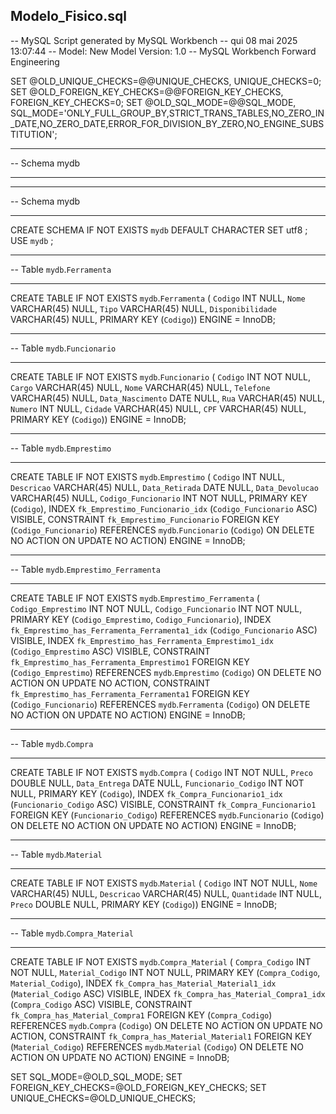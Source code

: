 ## Modelo_Fisico.sql

-- MySQL Script generated by MySQL Workbench
-- qui 08 mai 2025 13:07:44
-- Model: New Model    Version: 1.0
-- MySQL Workbench Forward Engineering

SET @OLD_UNIQUE_CHECKS=@@UNIQUE_CHECKS, UNIQUE_CHECKS=0;
SET @OLD_FOREIGN_KEY_CHECKS=@@FOREIGN_KEY_CHECKS, FOREIGN_KEY_CHECKS=0;
SET @OLD_SQL_MODE=@@SQL_MODE, SQL_MODE='ONLY_FULL_GROUP_BY,STRICT_TRANS_TABLES,NO_ZERO_IN_DATE,NO_ZERO_DATE,ERROR_FOR_DIVISION_BY_ZERO,NO_ENGINE_SUBSTITUTION';

-- -----------------------------------------------------
-- Schema mydb
-- -----------------------------------------------------

-- -----------------------------------------------------
-- Schema mydb
-- -----------------------------------------------------
CREATE SCHEMA IF NOT EXISTS `mydb` DEFAULT CHARACTER SET utf8 ;
USE `mydb` ;

-- -----------------------------------------------------
-- Table `mydb`.`Ferramenta`
-- -----------------------------------------------------
CREATE TABLE IF NOT EXISTS `mydb`.`Ferramenta` (
  `Codigo` INT NULL,
  `Nome` VARCHAR(45) NULL,
  `Tipo` VARCHAR(45) NULL,
  `Disponibilidade` VARCHAR(45) NULL,
  PRIMARY KEY (`Codigo`))
ENGINE = InnoDB;


-- -----------------------------------------------------
-- Table `mydb`.`Funcionario`
-- -----------------------------------------------------
CREATE TABLE IF NOT EXISTS `mydb`.`Funcionario` (
  `Codigo` INT NOT NULL,
  `Cargo` VARCHAR(45) NULL,
  `Nome` VARCHAR(45) NULL,
  `Telefone` VARCHAR(45) NULL,
  `Data_Nascimento` DATE NULL,
  `Rua` VARCHAR(45) NULL,
  `Numero` INT NULL,
  `Cidade` VARCHAR(45) NULL,
  `CPF` VARCHAR(45) NULL,
  PRIMARY KEY (`Codigo`))
ENGINE = InnoDB;


-- -----------------------------------------------------
-- Table `mydb`.`Emprestimo`
-- -----------------------------------------------------
CREATE TABLE IF NOT EXISTS `mydb`.`Emprestimo` (
  `Codigo` INT NULL,
  `Descricao` VARCHAR(45) NULL,
  `Data_Retirada` DATE NULL,
  `Data_Devolucao` VARCHAR(45) NULL,
  `Codigo_Funcionario` INT NOT NULL,
  PRIMARY KEY (`Codigo`),
  INDEX `fk_Emprestimo_Funcionario_idx` (`Codigo_Funcionario` ASC) VISIBLE,
  CONSTRAINT `fk_Emprestimo_Funcionario`
    FOREIGN KEY (`Codigo_Funcionario`)
    REFERENCES `mydb`.`Funcionario` (`Codigo`)
    ON DELETE NO ACTION
    ON UPDATE NO ACTION)
ENGINE = InnoDB;


-- -----------------------------------------------------
-- Table `mydb`.`Emprestimo_Ferramenta`
-- -----------------------------------------------------
CREATE TABLE IF NOT EXISTS `mydb`.`Emprestimo_Ferramenta` (
  `Codigo_Emprestimo` INT NOT NULL,
  `Codigo_Funcionario` INT NOT NULL,
  PRIMARY KEY (`Codigo_Emprestimo`, `Codigo_Funcionario`),
  INDEX `fk_Emprestimo_has_Ferramenta_Ferramenta1_idx` (`Codigo_Funcionario` ASC) VISIBLE,
  INDEX `fk_Emprestimo_has_Ferramenta_Emprestimo1_idx` (`Codigo_Emprestimo` ASC) VISIBLE,
  CONSTRAINT `fk_Emprestimo_has_Ferramenta_Emprestimo1`
    FOREIGN KEY (`Codigo_Emprestimo`)
    REFERENCES `mydb`.`Emprestimo` (`Codigo`)
    ON DELETE NO ACTION
    ON UPDATE NO ACTION,
  CONSTRAINT `fk_Emprestimo_has_Ferramenta_Ferramenta1`
    FOREIGN KEY (`Codigo_Funcionario`)
    REFERENCES `mydb`.`Ferramenta` (`Codigo`)
    ON DELETE NO ACTION
    ON UPDATE NO ACTION)
ENGINE = InnoDB;


-- -----------------------------------------------------
-- Table `mydb`.`Compra`
-- -----------------------------------------------------
CREATE TABLE IF NOT EXISTS `mydb`.`Compra` (
  `Codigo` INT NOT NULL,
  `Preco` DOUBLE NULL,
  `Data_Entrega` DATE NULL,
  `Funcionario_Codigo` INT NOT NULL,
  PRIMARY KEY (`Codigo`),
  INDEX `fk_Compra_Funcionario1_idx` (`Funcionario_Codigo` ASC) VISIBLE,
  CONSTRAINT `fk_Compra_Funcionario1`
    FOREIGN KEY (`Funcionario_Codigo`)
    REFERENCES `mydb`.`Funcionario` (`Codigo`)
    ON DELETE NO ACTION
    ON UPDATE NO ACTION)
ENGINE = InnoDB;


-- -----------------------------------------------------
-- Table `mydb`.`Material`
-- -----------------------------------------------------
CREATE TABLE IF NOT EXISTS `mydb`.`Material` (
  `Codigo` INT NOT NULL,
  `Nome` VARCHAR(45) NULL,
  `Descricao` VARCHAR(45) NULL,
  `Quantidade` INT NULL,
  `Preco` DOUBLE NULL,
  PRIMARY KEY (`Codigo`))
ENGINE = InnoDB;


-- -----------------------------------------------------
-- Table `mydb`.`Compra_Material`
-- -----------------------------------------------------
CREATE TABLE IF NOT EXISTS `mydb`.`Compra_Material` (
  `Compra_Codigo` INT NOT NULL,
  `Material_Codigo` INT NOT NULL,
  PRIMARY KEY (`Compra_Codigo`, `Material_Codigo`),
  INDEX `fk_Compra_has_Material_Material1_idx` (`Material_Codigo` ASC) VISIBLE,
  INDEX `fk_Compra_has_Material_Compra1_idx` (`Compra_Codigo` ASC) VISIBLE,
  CONSTRAINT `fk_Compra_has_Material_Compra1`
    FOREIGN KEY (`Compra_Codigo`)
    REFERENCES `mydb`.`Compra` (`Codigo`)
    ON DELETE NO ACTION
    ON UPDATE NO ACTION,
  CONSTRAINT `fk_Compra_has_Material_Material1`
    FOREIGN KEY (`Material_Codigo`)
    REFERENCES `mydb`.`Material` (`Codigo`)
    ON DELETE NO ACTION
    ON UPDATE NO ACTION)
ENGINE = InnoDB;


SET SQL_MODE=@OLD_SQL_MODE;
SET FOREIGN_KEY_CHECKS=@OLD_FOREIGN_KEY_CHECKS;
SET UNIQUE_CHECKS=@OLD_UNIQUE_CHECKS;
